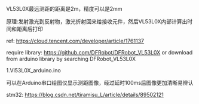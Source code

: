 VL53L0X最远测距的距离是2m，精度可以是2mm

原理:发射激光到反射物，激光折射回来给接收元件，然后VL53L0X内部计算出时间和距离后打印

ref: https://cloud.tencent.com/developer/article/1761137 

require library:
https://github.com/DFRobot/DFRobot_VL53L0X
or download from arduino library by searching DFRobot_VL53L0X

1.Vl53L0X_arduino.ino

可以在Arduino串口绘图仪显示测距图像，经过延时100ms后图像更加清晰易辨认


stm32: https://blog.csdn.net/tiramisu_L/article/details/89502121

